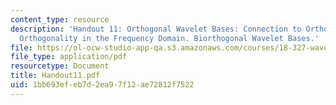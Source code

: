 ```yaml
---
content_type: resource
description: 'Handout 11: Orthogonal Wavelet Bases: Connection to Orthogonal Filters;
  Orthogonality in the Frequency Domain. Biorthogonal Wavelet Bases.'
file: https://ol-ocw-studio-app-qa.s3.amazonaws.com/courses/18-327-wavelets-filter-banks-and-applications-spring-2003/1bb693efeb7d2ea97f12ae72812f7522_Handout11.pdf
file_type: application/pdf
resourcetype: Document
title: Handout11.pdf
uid: 1bb693ef-eb7d-2ea9-7f12-ae72812f7522
---
```

